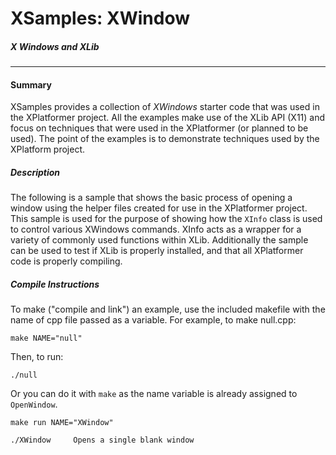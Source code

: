 # XSamples: XWindow #
##### X Windows and XLib
***
#### Summary

XSamples provides a collection of *XWindows* starter code that was used in the XPlatformer project.  All the examples make use of the XLib API (X11) and focus on techniques that were used in the XPlatformer (or planned to be used).  The point of the examples is to demonstrate techniques used by the XPlatform project.

##### Description
The following is a sample that shows the basic process of opening a window using the helper files created for use in the XPlatformer project.  This sample is used for the purpose of showing how the `XInfo` class is used to control various XWindows commands.  XInfo acts as a wrapper for a variety of commonly used functions within XLib.   Additionally the sample can be used to test if XLib is properly installed, and that all XPlatformer code is properly compiling.

##### Compile Instructions

To make ("compile and link") an example, use the included makefile with
the name of cpp file passed as a variable. For example, to make null.cpp:

	make NAME="null"

Then, to run:

	./null

Or you can do it with ``make`` as the name variable is already assigned to ``OpenWindow``.

	make run NAME="XWindow"

    ./XWindow     Opens a single blank window

